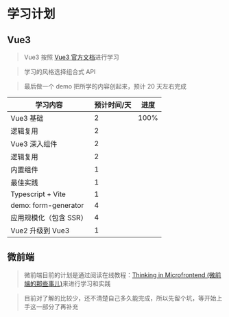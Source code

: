 # 学习计划

## Vue3

> Vue3 按照 [Vue3 官方文档](https://cn.vuejs.org/guide/introduction.html)进行学习

> 学习的风格选择组合式 API

> 最后做一个 demo 把所学的内容创起来，预计 20 天左右完成

| 学习内容               | 预计时间/天 | 进度 |
| ---------------------- | ----------- | ---- |
| Vue3 基础              | 2           | 100%  |
| 逻辑复用               | 2           |      |
| Vue3 深入组件          | 2           |      |
| 逻辑复用               | 2           |      |
| 内置组件               | 1           |      |
| 最佳实践               | 1           |      |
| Typescript + Vite      | 1           |      |
| demo: form-generator   | 4           |      |
| 应用规模化（包含 SSR） | 4           |      |
| Vue2 升级到 Vue3       | 1           |      |

## 微前端

> 微前端目前的计划是通过阅读在线教程：[Thinking in Microfrontend (微前端的那些事儿)](https://microfrontends.cn)来进行学习和实践

> 目前对了解的比较少，还不清楚自己多久能完成，所以先留个坑，等开始上手这一部分了再补充
